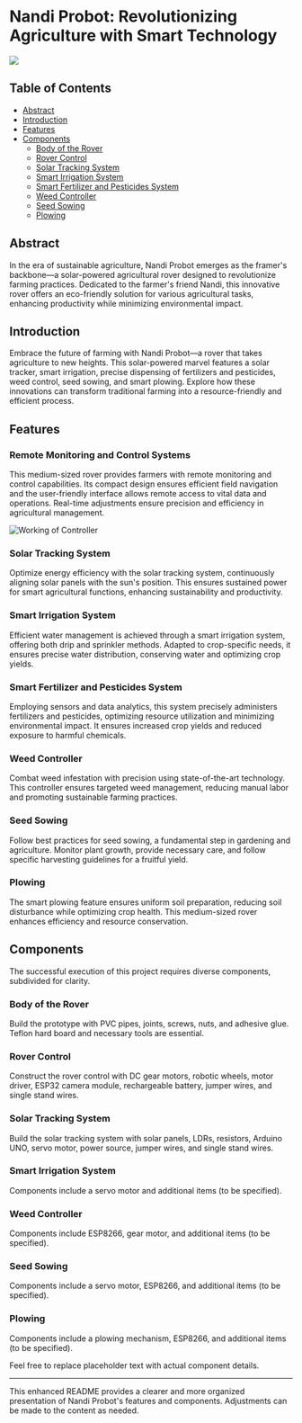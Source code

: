 # Nandi Probot: Revolutionizing Agriculture with Smart Technology

![](https://github.com/AthishSK/Nandi_Probot/assets/92356927/c154affe-0801-4d0c-8fe8-79f6625fa3f1)

## Table of Contents
- [Abstract](#abstract)
- [Introduction](#introduction)
- [Features](#features)
- [Components](#components)
  - [Body of the Rover](#body-of-the-rover)
  - [Rover Control](#rover-control)
  - [Solar Tracking System](#solar-tracking-system)
  - [Smart Irrigation System](#smart-irrigation-system)
  - [Smart Fertilizer and Pesticides System](#smart-fertilizer-and-pesticides-system)
  - [Weed Controller](#weed-controller)
  - [Seed Sowing](#seed-sowing)
  - [Plowing](#plowing)

## Abstract

In the era of sustainable agriculture, Nandi Probot emerges as the framer's backbone—a solar-powered agricultural rover designed to revolutionize farming practices. Dedicated to the farmer's friend Nandi, this innovative rover offers an eco-friendly solution for various agricultural tasks, enhancing productivity while minimizing environmental impact.

## Introduction

Embrace the future of farming with Nandi Probot—a rover that takes agriculture to new heights. This solar-powered marvel features a solar tracker, smart irrigation, precise dispensing of fertilizers and pesticides, weed control, seed sowing, and smart plowing. Explore how these innovations can transform traditional farming into a resource-friendly and efficient process.

## Features

### Remote Monitoring and Control Systems
This medium-sized rover provides farmers with remote monitoring and control capabilities. Its compact design ensures efficient field navigation and the user-friendly interface allows remote access to vital data and operations. Real-time adjustments ensure precision and efficiency in agricultural management.

![Working of Controller](https://github.com/AthishSK/Nandi_Probot/assets/92356927/af903c49-ab5f-4915-bc71-29cbe32583a5)


### Solar Tracking System
Optimize energy efficiency with the solar tracking system, continuously aligning solar panels with the sun's position. This ensures sustained power for smart agricultural functions, enhancing sustainability and productivity.

### Smart Irrigation System
Efficient water management is achieved through a smart irrigation system, offering both drip and sprinkler methods. Adapted to crop-specific needs, it ensures precise water distribution, conserving water and optimizing crop yields.

### Smart Fertilizer and Pesticides System
Employing sensors and data analytics, this system precisely administers fertilizers and pesticides, optimizing resource utilization and minimizing environmental impact. It ensures increased crop yields and reduced exposure to harmful chemicals.

### Weed Controller
Combat weed infestation with precision using state-of-the-art technology. This controller ensures targeted weed management, reducing manual labor and promoting sustainable farming practices.

### Seed Sowing
Follow best practices for seed sowing, a fundamental step in gardening and agriculture. Monitor plant growth, provide necessary care, and follow specific harvesting guidelines for a fruitful yield.

### Plowing
The smart plowing feature ensures uniform soil preparation, reducing soil disturbance while optimizing crop health. This medium-sized rover enhances efficiency and resource conservation.

## Components

The successful execution of this project requires diverse components, subdivided for clarity.

### Body of the Rover
Build the prototype with PVC pipes, joints, screws, nuts, and adhesive glue. Teflon hard board and necessary tools are essential.

### Rover Control
Construct the rover control with DC gear motors, robotic wheels, motor driver, ESP32 camera module, rechargeable battery, jumper wires, and single stand wires.

### Solar Tracking System
Build the solar tracking system with solar panels, LDRs, resistors, Arduino UNO, servo motor, power source, jumper wires, and single stand wires.

### Smart Irrigation System
Components include a servo motor and additional items (to be specified).

### Weed Controller
Components include ESP8266, gear motor, and additional items (to be specified).

### Seed Sowing
Components include a servo motor, ESP8266, and additional items (to be specified).

### Plowing
Components include a plowing mechanism, ESP8266, and additional items (to be specified).

Feel free to replace placeholder text with actual component details.

---

This enhanced README provides a clearer and more organized presentation of Nandi Probot's features and components. Adjustments can be made to the content as needed.
